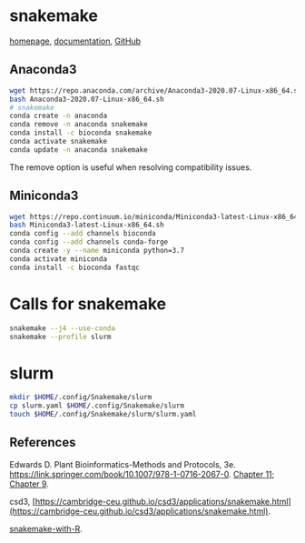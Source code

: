 # snakemake

[homepage](https://snakemake.github.io/), [documentation](https://snakemake.readthedocs.io/en/stable/), [GitHub](https://github.com/snakemake/snakemake)

## Anaconda3

```bash
wget https://repo.anaconda.com/archive/Anaconda3-2020.07-Linux-x86_64.sh
bash Anaconda3-2020.07-Linux-x86_64.sh
# snakemake
conda create -n anaconda
conda remove -n anaconda snakemake
conda install -c bioconda snakemake
conda activate snakemake
conda update -n anaconda snakemake
```

The remove option is useful when resolving compatibility issues.

## Miniconda3

```bash
wget https://repo.continuum.io/miniconda/Miniconda3-latest-Linux-x86_64.sh
bash Miniconda3-latest-Linux-x86_64.sh
conda config --add channels bioconda
conda config --add channels conda-forge
conda create -y --name miniconda python=3.7
conda activate miniconda
conda install -c bioconda fastqc
```

# Calls for snakemake

```bash
snakemake --j4 --use-conda
snakemake --profile slurm
```

# slurm

```bash
mkdir $HOME/.config/Snakemake/slurm
cp slurm.yaml $HOME/.config/Snakemake/slurm
touch $HOME/.config/Snakemake/slurm/slurm.yaml
```

## References

Edwards D. Plant Bioinformatics-Methods and Protocols, 3e. https://link.springer.com/book/10.1007/978-1-0716-2067-0. [Chapter 11](https://link.springer.com/protocol/10.1007/978-1-0716-2067-0_11); [Chapter 9](https://link.springer.com/protocol/10.1007/978-1-0716-2067-0_9).

csd3, [https://cambridge-ceu.github.io/csd3/applications/snakemake.html](https://cambridge-ceu.github.io/csd3/applications/snakemake.html).

[snakemake-with-R](https://github.com/fritzbayer/snakemake-with-R).
